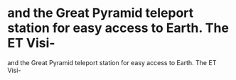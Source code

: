 # and the Great Pyramid teleport station for easy access to Earth. The ET Visi-

and the Great Pyramid teleport station for easy access to Earth. The ET Visi-